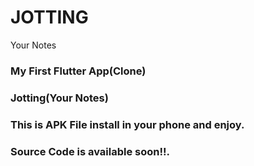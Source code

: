 # JOTTING
Your Notes

### My First Flutter App(Clone)
### Jotting(Your Notes)
### This is APK File install in your phone and enjoy.
### Source Code is available soon!!.
